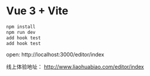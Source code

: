 # Vue 3 + Vite

```bash
npm install
npm run dev 
add hook test
add hook test
```
open:
 http://localhost:3000/editor/index
 
 线上体验地址：
 http://www.liaohuabiao.com/editor/index

